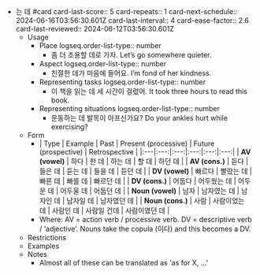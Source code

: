 - 는 데 #card
  card-last-score:: 5
  card-repeats:: 1
  card-next-schedule:: 2024-06-16T03:56:30.601Z
  card-last-interval:: 4
  card-ease-factor:: 2.6
  card-last-reviewed:: 2024-06-12T03:56:30.601Z
	- Usage
		- Place
		  logseq.order-list-type:: number
			- 좀 더 조용할 데로 가자.
			  Let’s go somewhere quieter.
		- Aspect
		  logseq.order-list-type:: number
			- 친절한 데가 마음에 들어요.
			  I’m fond of her kindness.
		- Representing tasks
		  logseq.order-list-type:: number
			- 이 책을 읽는 데 세 시간이 걸렸어.
			  It took three hours to read this book.
		- Representing situations
		  logseq.order-list-type:: number
			- 운동하는 데 발목이 아프신가요?
			  Do your ankles hurt while exercising?
	- Form
		- | Type | Example | Past | Present
		  (processive) | Future
		  (prospective) | Retrospective |
		  |:---|:---:|:---:|:---:|:---:|:---:|
		  | **AV (vowel)** | 하다 | 한 데 | 하는 데 | 할 데 | 하던 데 |
		  | **AV (cons.)** | 듣다 | 들은 데 | 듣는 데 | 들을 데 | 듣던 데 |
		  | **DV (vowel)** | 빠르다 | 빨랐는 데 | 빠른 데 | 빠를 데 | 빠르던 데 |
		  | **DV (cons.)** | 어둡다 | 어두웠는 데 | 어두운 데 | 어두울 데 | 어둡던 데 |
		  | **Noun (vowel)** | 남자 | 남자였는 데 | 남자인 데 | 남자일 데 | 남자였던 데 |
		  | **Noun (cons.)** | 사람 | 사람이었는 데 | 사람인 데 | 사람일 건데 | 사람이였던 데 |
		- Where:
		  AV = action verb / processive verb.
		  DV = descriptive verb / ‘adjective’.
		  Nouns take the copula (이다) and this becomes a DV.
	- Restrictions
	- Examples
	- Notes
		- Almost all of these can be translated as 'as for X, ...'
